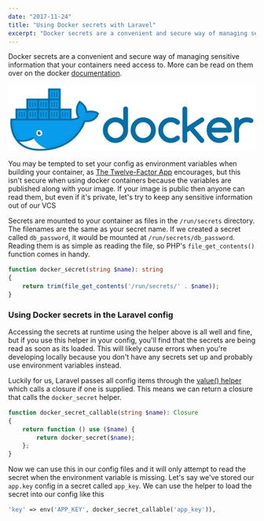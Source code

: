```yaml
---
date: "2017-11-24"
title: "Using Docker secrets with Laravel"
excerpt: "Docker secrets are a convenient and secure way of managing sensitive information that your containers need access to. More can be read on them over on the docker documentation. You may be tempted to set your config as environment variables when building your container, as The Twelve-Factor App encourages, but this isn’t secure when using docker containers"
---
```


Docker secrets are a convenient and secure way of managing sensitive information that your containers need access to. More can be read on them over on the docker [documentation](https://docs.docker.com/engine/swarm/secrets/).

![Using Docker secrets with Laravel](images/horizontal_large.png)

You may be tempted to set your config as environment variables when building your container, as [The Twelve-Factor App](https://12factor.net/config) encourages, but this isn't secure when using docker containers because the variables are published along with your image. If your image is public then anyone can read them, but even if it's private, let's try to keep any sensitive information out of our VCS

Secrets are mounted to your container as files in the `/run/secrets` directory. The filenames are the same as your secret name. If we created a secret called `db_password`, it would be mounted at `/run/secrets/db_password`. Reading them is as simple as reading the file, so PHP's `file_get_contents()` function comes in handy.

```php
function docker_secret(string $name): string
{
    return trim(file_get_contents('/run/secrets/' . $name));
}
```

### Using Docker secrets in the Laravel config

Accessing the secrets at runtime using the helper above is all well and fine, but if you use this helper in your config, you'll find that the secrets are being read as soon as its loaded. This will likely cause errors when you're developing locally because you don't have any secrets set up and probably use environment variables instead.

Luckily for us, Laravel passes all config items through the [value() helper](https://github.com/laravel/framework/blob/5.5/src/Illuminate/Support/helpers.php#L1143) which calls a closure if one is supplied. This means we can return a closure that calls the `docker_secret` helper.

```php
function docker_secret_callable(string $name): Closure
{
    return function () use ($name) {
        return docker_secret($name);
    };
}
```

Now we can use this in our config files and it will only attempt to read the secret when the environment variable is missing. Let's say we've stored our `app.key` config in a secret called `app_key`. We can use the helper to load the secret into our config like this

```php
'key' => env('APP_KEY', docker_secret_callable('app_key')),
```
